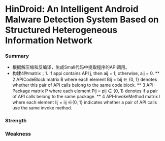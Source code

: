 # HinDroid: An Intelligent Android Malware Detection System Based on Structured Heterogeneous Information Network
### Summary
* 根据解压缩和反编译，生成Smali代码中提取程序的API调用。
* 构建4种matrix；1. If appi contains API j, then aij = 1; otherwise, aij = 0.
** 2 APICodeBlock matrix B where each element Bij = bij ∈ {0, 1} denotes whether this pair of API calls belong to the same code block.
** 3 API-Package matrix P where each element Pij = pij ∈ {0, 1} denotes if a pair of API calls belong to the same package.
** 4 API-InvokeMethod matrix I where each element Iij = iij ∈{0, 1} indicates whether a pair of API calls use the same invoke method.


### Strength
### Weakness
